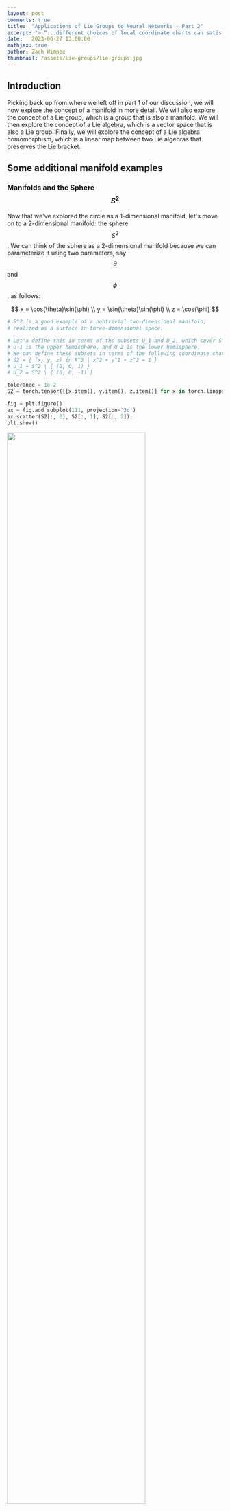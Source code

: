 ```yaml
---
layout: post
comments: true
title:  "Applications of Lie Groups to Neural Networks - Part 2"
excerpt: "> “...different choices of local coordinate charts can satisfy the definition of a manifold. This is a key property of manifolds and is fundamental to their study in differential geometry and related fields."
date:   2023-06-27 13:00:00
mathjax: true
author: Zach Wimpee
thumbnail: /assets/lie-groups/lie-groups.jpg
---
```


## Introduction
Picking back up from where we left off in part 1 of our discussion, we will now explore the concept of a manifold in more detail. We will also explore the concept of a Lie group, which is a group that is also a manifold. We will then explore the concept of a Lie algebra, which is a vector space that is also a Lie group. Finally, we will explore the concept of a Lie algebra homomorphism, which is a linear map between two Lie algebras that preserves the Lie bracket.

## Some additional manifold examples

### Manifolds and the Sphere $$S^{2}$$
Now that we've explored the circle as a 1-dimensional manifold, let's move on to a 2-dimensional manifold: the sphere $$ S^{2} $$. We can think of the sphere as a 2-dimensional manifold because we can parameterize it using two parameters, say $$ \theta $$ and $$ \phi $$, as follows:

$$ 
x = \cos(\theta)\sin(\phi) \\
y = \sin(\theta)\sin(\phi) \\
z = \cos(\phi) 
$$

```python
# S^2 is a good example of a nontrivial two-dimensional manifold,
# realized as a surface in three-dimensional space.

# Let'a define this in terms of the subsets U_1 and U_2, which cover S^2.
# U_1 is the upper hemisphere, and U_2 is the lower hemisphere.
# We can define these subsets in terms of the following coordinate charts:
# S2 = { (x, y, z) in R^3 | x^2 + y^2 + z^2 = 1 }
# U_1 = S^2 \ { (0, 0, 1) }
# U_2 = S^2 \ { (0, 0, -1) }

tolerance = 1e-2
S2 = torch.tensor([[x.item(), y.item(), z.item()] for x in torch.linspace(-1, 1, 50) for y in torch.linspace(-1, 1, 50) for z in torch.linspace(-1, 1, 50) if abs(x**2 + y**2 + z**2 - 1.0) < tolerance ])
```

```python
fig = plt.figure()
ax = fig.add_subplot(111, projection='3d')
ax.scatter(S2[:, 0], S2[:, 1], S2[:, 2]);
plt.show()
```

<div class="imgcap_noborder">
<img src="/assets/s2.png" width="80%">
</div>

```python
# Now we define the coordinate charts for U_1 and U_2.

# U_1 = { (x, y, z) in S^2 | z != 1 }
# U_2 = { (x, y, z) in S^2 | z != -1 }

U1 = torch.tensor([[x.item(), y.item(), z.item()] for x in torch.linspace(-1, 1, 50) for y in torch.linspace(-1, 1, 50) for z in torch.linspace(-1, 1, 50) if abs(x**2 + y**2 + z**2 - 1.0) < tolerance and abs(z - 1.0) > tolerance])
U2 = torch.tensor([[x.item(), y.item(), z.item()] for x in torch.linspace(-1, 1, 50) for y in torch.linspace(-1, 1, 50) for z in torch.linspace(-1, 1, 50) if abs(x**2 + y**2 + z**2 - 1.0) < tolerance and abs(z + 1.0) > tolerance])
```

```python
# We can plot the subsets U_1 and U_2 using the Axes3D class from the mpl_toolkits.mplot3d library.


fig = plt.figure()
ax = fig.add_subplot(111, projection='3d')
ax.scatter(U1[:, 0], U1[:, 1], U1[:, 2]);
plt.show();
```

<div class="imgcap_noborder">
<img src="/assets/s2_u1.png" width="80%">
</div>

```python
fig = plt.figure()
ax = fig.add_subplot(111, projection='3d')
ax.scatter(U2[:, 0], U2[:, 1], U2[:, 2]);
plt.show();
```

<div class="imgcap_noborder">
<img src="/assets/s2_u2.png" width="80%">
</div>

We can visually see that the subsets $$ U_1 $$ and $$ U_2 $$ cover the sphere $$ S^2 $$.

Now let's go a little bit deeper, and explicitly define the coordinate charts for $$ U_1 $$ and $$ U_2 $$, denoted $$ \chi_{\alpha} $$, where $$ \alpha \in \{1, 2\} $$.


The local coordinate maps for the sphere $$S^2$$ can be defined using spherical coordinates. For a point $$p = (x, y, z)$$ on the sphere, we can define the local coordinate maps $$\chi_{\alpha}$$ and $$\chi_{\beta}$$ as follows:

$$
\chi_{\alpha}(p) = (\theta, \phi) = (\arctan(y/x), \arccos(z)) \\ 
\chi_{\beta}(p) = (\theta', \phi') = (\arctan(y/x), \pi - \arccos(z))
$$

where $$\theta, \theta' \in [0, 2\pi]$$ and $$\phi, \phi' \in [0, \pi]$$. The local coordinate maps $$\chi_{\alpha}$$ and $$\chi_{\beta}$$ map points in $$U_{\alpha}$$ and $$U_{\beta}$$ respectively to points in $$V_{\alpha} = [0, 2\pi) \times [0, \pi)$$ and $$V_{\beta} = [0, 2\pi) \times (0, \pi]$$.

We can now check the smoothness of the composite map $$\chi_{\beta} \circ \chi_{\alpha}^{-1}$$ on the overlap $$U_{\alpha} \cap U_{\beta}$$. Since $$\chi_{\alpha}$$ and $$\chi_{\beta}$$ are both smooth functions, their inverse functions $$\chi_{\alpha}^{-1}$$ and $$\chi_{\beta}^{-1}$$ are also smooth. Therefore, the composite map $$\chi_{\beta} \circ \chi_{\alpha}^{-1}$$ is a smooth function.

Finally, we need to check the third condition of the definition of a manifold. For any two distinct points $$x \in U_{\alpha}$$ and $$\tilde{x} \in U_{\beta}$$, we need to find open subsets $$W \subset V_{\alpha}$$ and $$\tilde{W} \subset V_{\beta}$$ such that $$\chi_{\alpha}(x) \in W$$, $$\chi_{\beta}(\tilde{x}) \in \tilde{W}$$, and $$\chi_{\alpha}^{-1}(W) \cap \chi_{\beta}^{-1}(\tilde{W}) = \emptyset$$. This condition is satisfied because for any two distinct points on the sphere, we can always find small enough neighborhoods around these points that do not intersect.

Therefore, $$S^2$$ is a 2-dimensional manifold.

In code,

```python
# Define the number of points to generate
num_points = 1000

# Generate random spherical coordinates
theta = 2 * torch.pi * torch.rand(num_points)
phi = torch.acos(2 * torch.rand(num_points) - 1)

# Convert spherical coordinates to Cartesian coordinates
x = torch.sin(phi) * torch.cos(theta)
y = torch.sin(phi) * torch.sin(theta)
z = torch.cos(phi)

# Convert Cartesian coordinates to parameters of the stereographic projection
u = x / (1 - z)
v = y / (1 - z)

# Convert parameters of the stereographic projection to Cartesian coordinates
denominator = 1 + u**2 + v**2
x_prime = 2 * u / denominator
y_prime = 2 * v / denominator
z_prime = (-1 + u**2 + v**2) / denominator

# Convert Cartesian coordinates to spherical coordinates
theta_prime = torch.atan2(y_prime, x_prime)
phi_prime = torch.acos(z_prime)

# Adjust the range of theta_prime to [0, 2*pi]
theta_prime = (theta_prime + 2 * torch.pi) % (2 * torch.pi)

# Check that the original and final spherical coordinates are the same
print(torch.allclose(theta, theta_prime, atol=1e-6))
print(torch.allclose(phi, phi_prime, atol=1e-6))
```

```bash
>[Out]: True
>[Out]: True
```

#### Review of the Verification of the Manifold Property of $$S^2$$
In this notebook, we have computationally verified that the 2-dimensional sphere $$S^2$$ is indeed a 2-dimensional manifold. We have done this by demonstrating that two different parameterizations of $$S^2$$ (spherical coordinates and stereographic projection) are equivalent and cover the same set $$S^2$$.

Specifically, we have:

1. Generated random points on $$S^2$$ using spherical coordinates.
2. Transformed these points to the parameters of the stereographic projection.
3. Transformed these parameters back to spherical coordinates.

The fact that the original and final spherical coordinates are the same (to within a specified tolerance) confirms that the two parameterizations are equivalent and cover the same set $$S^2$$.

This result is significant because it demonstrates that different choices of local coordinate charts can satisfy the definition of a manifold. This is a key property of manifolds and is fundamental to their study in differential geometry and related fields.

### Next Steps: Exploring the Torus
Having explored the manifold properties of the sphere $$S^2$$, we will next turn our attention to another important 2-dimensional manifold: the torus. The torus can be thought of as the Cartesian product of the circle $$S^1$$ with itself. In the following sections, we will explore the properties of the torus and demonstrate its manifold structure.

#### The Torus as a 2-Dimensional Manifold
The torus, often visualized as the shape of a doughnut or an inner tube, is another example of a 2-dimensional manifold. It can be thought of as the Cartesian product of the circle $$S^1$$ with itself, denoted as $$S^1 \times S^1$$.

We can parameterize the torus using two angles, $$\theta$$ and $$\phi$$, which correspond to rotations around the two circular directions of the torus. Given a major radius $$R$$ and a minor radius $$r$$, the parameterization in Cartesian coordinates is given by:

$$
\begin{align*}
x &= (R + r\cos\theta)\cos\phi \\
y &= (R + r\cos\theta)\sin\phi \\
z &= r\sin\theta
\end{align*}
$$

where $$\theta, \phi \in [0, 2\pi)$$. This parameterization covers the entire torus except for a single point, which can be covered by a second parameterization.

Let's generate and plot points on the torus using this parameterization:

```python
# Define the major and minor radii
R = 30
r = 13

# Define the number of points to generate
num_points = 100000  # Increase the number of points

# Generate random angles theta and phi
theta = 2 * torch.pi * torch.rand(num_points)
phi = 2 * torch.pi * torch.rand(num_points)

# Calculate the Cartesian coordinates
x = (R + r * torch.cos(theta)) * torch.cos(phi)
y = (R + r * torch.cos(theta)) * torch.sin(phi)
z = r * torch.sin(theta)

# Plot the points on the torus
fig = plt.figure(figsize=(10, 10))  # Increase the size of the figure
ax = fig.add_subplot(111, projection='3d')
ax.scatter(x.numpy(), y.numpy(), z.numpy(), alpha=0.6, edgecolors='w', s=20)
ax.set_box_aspect([1,1,1])  # Make the aspect ratio equal
plt.show()
```

<div class="imgcap_noborder">
<img src="/assets/torus.png">
</div>

## Lie Groups
A Lie group is a group that is also a differentiable manifold, such that the group operations (multiplication and inversion) are smooth. This means that a Lie group is a set that is equipped with a group structure, a manifold structure, and these structures are compatible in the sense that group operations are smooth functions.

Let's break down the definition:

1. **Group Structure:** A group is a set $$G$$ equipped with an operation $$\cdot: G \times G \rightarrow G$$ (often written multiplicatively) and an inversion operation $$^{-1}: G \rightarrow G$$ such that the following axioms are satisfied:

   - **Closure:** For all $$a, b \in G$$, the result of the operation $$a \cdot b$$ is also in $$G$$.
   - **Associativity:** For all $$a, b, c \in G$$, the equation $$(a \cdot b) \cdot c = a \cdot (b \cdot c)$$ holds.
   - **Identity element:** There is an element $$e \in G$$ such that for every element $$a \in G$$, the equations $$e \cdot a = a$$ and $$a \cdot e = a$$ hold.
   - **Inverse element:** For each element $$a \in G$$, there exists an element $$b \in G$$ such that $$a \cdot b = e$$ and $$b \cdot a = e$$.

2. **Manifold Structure:** As we discussed earlier, a manifold is a topological space that locally resembles Euclidean space. In the case of a Lie group, we require the manifold to be differentiable, meaning that we can do calculus on it. 

3. **Compatibility of Structures:** The group operations (multiplication and inversion) are required to be smooth functions when considered as maps between manifolds. More formally, if we denote the multiplication operation by $$\mu: G \times G \rightarrow G$$ (so that $$\mu(g, h) = g \cdot h$$) and the inversion operation by $$i: G \rightarrow G$$ (so that $$i(g) = g^{-1}$$), then $$\mu$$ and $$i$$ are required to be smooth.

An example of a Lie group is the general linear group $$GL\(n, \mathbb{R}\)$$, which consists of all $$n \times n$$ invertible matrices with real entries. The group operation is matrix multiplication, and the manifold structure comes from identifying each matrix with a point in $$\mathbb{R}^{n^2}$$. The group operations are smooth functions, so $$GL\(n, \mathbb{R}\)$$ is a Lie group.

Another example is the circle $$S^1$$ with the operation of complex multiplication. Each point on the circle can be identified with a complex number of absolute value 1, and multiplication of such numbers is a smooth operation.

Let's consider the general linear group $$GL\(2, \mathbb{R}\)$$ for simplicity. This group consists of all $$2 \times 2$$ invertible matrices with real entries. A general element of $$GL(2, \mathbb{R})$$ can be written as:

$$
A = \begin{bmatrix} a & b \\ c & d \end{bmatrix}
$$

where $$a$$, $$b$$, $$c$$, and $$d$$ are real numbers and $$ad - bc \neq 0$$ (the condition for the matrix to be invertible).

The group operation is matrix multiplication, and the inverse of a matrix is given by:

$$
A^{-1} = \frac{1}{ad - bc} \begin{bmatrix} d & -b \\ -c & a \end{bmatrix}
$$

Now, let's consider some subgroups of $$GL(2, \mathbb{R})$$:

1. **Orthogonal Group $$O(2)$$:** This is the group of $$2 \times 2$$ matrices that preserve the Euclidean norm, i.e., $$AA^T = A^TA = I$$. The determinant of such matrices is either 1 or -1. A general element of $$O(2)$$ can be written as:

    $$
    O = \begin{bmatrix} \cos \theta & -\sin \theta \\ \sin \theta & \cos \theta \end{bmatrix} \quad \text{or} \quad \begin{bmatrix} \cos \theta & \sin \theta \\ \sin \theta & -\cos \theta \end{bmatrix}
    $$

    where $$\theta$$ is a real number.

2. Special Orthogonal Group $$SO(2)$$: This is the subgroup of $$O(2)$$ consisting of matrices with determinant 1. These are rotations in the plane. A general element of $$SO(2)$$ can be written as:

    $$
    SO = \begin{bmatrix} \cos \theta & -\sin \theta \\ \sin \theta & \cos \theta \end{bmatrix}
    $$

    where $$\theta$$ is a real number.

These subgroups are also Lie groups, as they are groups and differentiable manifolds, and the group operations are smooth. They are also examples of compact Lie groups, as they are closed and bounded subsets of $$\mathbb{R}^{2 \times 2}$$.

### Group Operations

In the case of $$GL(2, \mathbb{R})$$, the group operation is matrix multiplication.

Matrix multiplication is a binary operation that takes a pair of matrices, and produces another matrix. For $$2 \times 2$$ matrices, the multiplication is defined as follows:

If we have two matrices $$A$$ and $$B$$ in $$GL(2, \mathbb{R})$$, where

$$
A = \begin{bmatrix} a & b \\ c & d \end{bmatrix} \quad \text{and} \quad B = \begin{bmatrix} e & f \\ g & h \end{bmatrix}
$$

their product $$AB$$ is given by

$$
AB = \begin{bmatrix} a & b \\ c & d \end{bmatrix} \begin{bmatrix} e & f \\ g & h \end{bmatrix} = \begin{bmatrix} ae + bg & af + bh \\ ce + dg & cf + dh \end{bmatrix}
$$

This operation is associative, meaning that for any three matrices $$A\$$, $$B$$, and $$C$$ in $$GL(2, \mathbb{R})$$, we have $$(AB)C = A(BC)$$.

**Example:**

Let's consider two specific matrices in $$GL(2, \mathbb{R})$$:

$$
A = \begin{bmatrix} 1 & 2 \\ 3 & 4 \end{bmatrix} \quad \text{and} \quad B = \begin{bmatrix} 5 & 6 \\ 7 & 8 \end{bmatrix}
$$

Their product is given by

$$
AB = \begin{bmatrix} 1 & 2 \\ 3 & 4 \end{bmatrix} \begin{bmatrix} 5 & 6 \\ 7 & 8 \end{bmatrix} = \begin{bmatrix} 1*5 + 2*7 & 1*6 + 2*8 \\ 3*5 + 4*7 & 3*6 + 4*8 \end{bmatrix} = \begin{bmatrix} 19 & 22 \\ 43 & 50 \end{bmatrix}
$$

So, the product of $$A$$ and $$B$$ is,
$$
\begin{bmatrix} 19 & 22 \\ 43 & 50 \end{bmatrix}
$$
demonstrating the closure property of the group.


Below, we show that the exponentiated value of simple 2x2 generator matrices is equal to the group of rotation matrices, a simple result with extremely significant implications. 

```python
# Define a function to generate a skew-symmetric matrix
def skew_symmetric(theta):
    return theta * torch.tensor(
        [[0, -1], 
         [1, 0]]
        )

# Define a vector
v = torch.tensor([1.0, 0.0])

# Generate a sequence of skew-symmetric matrices and compute their matrix exponentials
thetas = torch.linspace(0, 0.1, 10)
skew_symmetric_matrices = [skew_symmetric(theta) for theta in thetas]
rotation_matrices = [torch.linalg.matrix_exp(X) for X in skew_symmetric_matrices]

# Apply the rotation matrices to the vector
v_rotated = [R @ v for R in rotation_matrices]

# Plot the original and rotated vectors
plt.figure(figsize=(6,6))
plt.quiver(*v, angles='xy', scale_units='xy', scale=1, color='r')
for v_r in v_rotated:
    plt.quiver(*v_r, angles='xy', scale_units='xy', scale=1, color='b', alpha=0.2)
plt.xlim(-1.5, 1.5)
plt.ylim(-1.5, 1.5)
plt.grid()
plt.show()
```

<div class="imgcap_noborder">
<img src="/assets/rotation.png" width="400">
</div>

In this way, we can see that the symmetry groups of transformations of objects in 2D space can be represented by the group of rotation matrices, which can be generated by 2x2 real matrices.

### Exponentiating a Matrix: Generating a Lie Group

In the previous section, we saw that the group of rotation matrices $$SO(2)$$ can be generated by a set of 2x2 real matrices. In this section, we will see how to generate a Lie group from a set of matrices. The elements of this set are called **generators** of the Lie group, and they themselves (along with the transformations they generate) are called a **Lie algebra** (more specifically, they are said to *satify the Lie algebra*).

Consider the simplest case of a 2x2 generator matrix, also known as a skew-symmetric matrix:

$$
G = \begin{bmatrix} 0 & -\theta \\ \theta & 0 \end{bmatrix}
$$

where $$\theta$$ is a scalar. You can observe that this matrix is skew-symmetric, i.e., $$G^T = -G$$.

Now, let's exponentiate this matrix $$G$$ using the matrix exponential function $$\exp$$. The matrix exponential is a power series defined as:

$$
\exp(G) = I + G + \frac{1}{2!} G^2 + \frac{1}{3!} G^3 + \dots = \sum_{k=0}^{\infty} \frac{1}{k!} G^k
$$

We can compute the first few powers of $$G$$:

$$
G^0 = I, \quad G^1 = G, \quad G^2 = \begin{bmatrix} -\theta^2 & 0 \\ 0 & -\theta^2 \end{bmatrix}, \quad G^3 = -\theta G, \quad G^4 = \theta^2 I, \quad \dots
$$

Now, we plug these matrix powers into the power series and separate the even and odd terms:

$$
\exp(G) = (I + \frac{1}{2!} G^2 + \frac{1}{4!} G^4 + \dots) + (G + \frac{1}{3!} G^3 + \dots) = \begin{bmatrix} \cos(\theta) & -\sin(\theta) \\ \sin(\theta) & \cos(\theta) \end{bmatrix}
$$

As a result, the matrix exponential of the 2x2 skew-symmetric matrix generates the special orthogonal group $$SO(2)$$, which is the group of rotation matrices.

These results have significant implications for understanding how to apply Lie groups and matrix exponential to deep learning models, such as Transformer-based architectures. By leveraging the properties of exponentiated generator matrices and understanding the underlying structure, researchers can design models that are more robust and efficient when handling different types of data. Moreover, the idea of matrix exponentiation facilitates a natural way to interpolate between different network parameters when considering weight sharing, encouraging smooth behavior.

### Lie Algebra

The set of generators of a Lie group is called a **Lie algebra**. The Lie algebra is a vector space, and the generators are its basis vectors. The Lie algebra is closed under the commutator operation, which is defined as:

$$
[A, B] = AB - BA
$$

where $$A$$ and $$B$$ are elements of the Lie algebra. The commutator operation is also known as the **Lie bracket**. The Lie bracket is a bilinear operation, which means that it is linear in both arguments. The Lie bracket is also antisymmetric, which means that $$[A, B] = -[B, A]$$.

The Lie algebra is also closed under the scalar multiplication operation, which is defined as:

$$
\alpha A = A \alpha
$$

where $$\alpha$$ is a scalar and $$A$$ is an element of the Lie algebra.

The Lie algebra is also closed under the Jacobi identity, which is defined as:

$$
[A, [B, C]] + [B, [C, A]] + [C, [A, B]] = 0
$$

where $$A$$, $$B$$, and $$C$$ are elements of the Lie algebra.

The Lie algebra is also closed under the adjoint operation, which is defined as:

$$
\text{ad}(A) B = [A, B]
$$

There are additional properties of the Lie algebra, but these are the most important ones for our purposes of introducing the concepts. But for those curious, I would encourage you to look up Clifford algebras...

=========

## How does this relate to neural networks?

Consider a sequence of input data $$x_1, x_2, \dots, x_n$$. These data points can be visualized in a high-dimensional space. One of the main components of the Transformer architecture is the self-attention mechanism, which computes an attention score for each element within a sequence. The attention mechanism represents relations between elements in the sequence geometrically, using dot products between those elements in the high-dimensional space. 

By applying continuous transformations to this high-dimensional space, one could potentially extract additional information about the structures embedded in the input data. Lie groups play an important role in this regard. A continuous transformation in a high-dimensional space can be represented as an action of a Lie group on the manifold of data points. In practice, elements of a Lie group are given by the exponentiation of Lie algebra elements, which are closely related to matrix exponentials.

Suppose we have a Lie group in the form of a matrix exponential, as shown before:

$$
\exp(G) = \begin{bmatrix} \cos(\theta) & -\sin(\theta) \\ \sin(\theta) & \cos(\theta) \end{bmatrix}
$$

Applying this transformation to the input data in the high-dimensional space would result in a new representation of the data points. The transformed data points can be further used as input to a Transformer layer. This transformed representation might allow the attention mechanism to focus on different aspects of the input data and can potentially capture more complex relational structures present.

However, this approach has not yet been fully explored in the Transformer architectures, and most research has focused on finding more efficient ways to apply the attention mechanism, rather than incorporating geometric transformations explicitly. One potential direction for future research could be to consider the effect of applying transformations from special types of Lie groups on attention scores and relevance of input data points, and observe the impact this might have on model performance.

That being said, directly applying Lie group transformations as shown might not be the most natural or efficient way to incorporate the power of Lie groups and their symmetries into Transformer-based architectures. A more elegant approach would be to explore how Lie groups could be integrated into the design of Transformer networks inherently.

One possibility is to incorporate equivariance to Lie group actions into the self-attention mechanism. The principle of equivariance implies that the output of a function should transform in the same way as the input under a given transformation. In this context, it means that the attention mechanism should be designed such that it remains unchanged under the action of a Lie group transformation applied to input data.

To incorporate this idea into the self-attention mechanism, we need to rethink the computation of attention scores. Currently, attention scores are computed using a dot product between the query, key, and value vectors. Instead, we could design an attention mechanism that computes the scores after some consideration of the Lie group transformations.

For example, considering a Lie group of rotations, the design could compute attention scores in a rotation-invariant manner. This would involve redefining the computation of attention scores as the similarity between input element embeddings up to rotations (Lie group actions), rather than solely relying on dot products, which are not rotation-invariant
